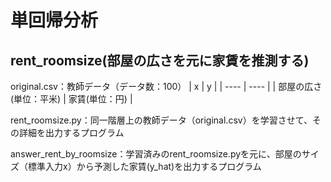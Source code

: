 # 単回帰分析
## rent_roomsize(部屋の広さを元に家賃を推測する)
original.csv：教師データ（データ数：100）
| x  |  y  |
| ---- | ---- |
|  部屋の広さ(単位：平米)  |  家賃(単位：円)  |

rent_roomsize.py：同一階層上の教師データ（original.csv）を学習させて、その詳細を出力するプログラム

answer_rent_by_roomsize：学習済みのrent_roomsize.pyを元に、部屋のサイズ（標準入力x）から予測した家賃(y_hat)を出力するプログラム
